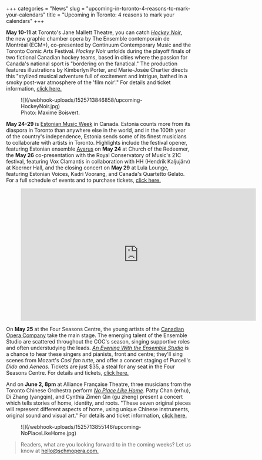 +++
categories = "News"
slug = "upcoming-in-toronto-4-reasons-to-mark-your-calendars"
title = "Upcoming in Toronto: 4 reasons to mark your calendars"
+++

**May 10-11** at Toronto's Jane Mallett Theatre, you can catch [*Hockey Noir*](http://continuummusic.org/seasons/1718/hockey-noir.php), the new graphic chamber opera by The Ensemble contemporain de Montréal (ECM+), co-presented by Continuum Contemporary Music and the Toronto Comic Arts Festival. *Hockey Noir* unfolds during the playoff finals of two fictional Canadian hockey teams, based in cities where the passion for Canada's national sport is "bordering on the fanatical." The production features illustrations by Kimberlyn Porter, and Marie-Josée Chartier directs this "stylized musical adventure full of excitement and intrigue, bathed in a smoky post-war atmosphere of the 'film noir'." For details and ticket information, [click here.](http://continuummusic.org/seasons/1718/hockey-noir.php)

<figure data-type="image">
![](/webhook-uploads/1525713846858/upcoming-HockeyNoir.jpg)<figcaption>Photo: Maxime Boisvert.</figcaption>
</figure>

**May 24-29** is [Estonian Music Week](https://www.estonianmusicweek.ca/) in Canada. Estonia counts more from its diaspora in Toronto than anywhere else in the world, and in the 100th year of the country's independence, Estonia sends some of its finest musicians to collaborate with artists in Toronto. Highlights include the festival opener, featuring Estonian ensemble [Avarus](https://www.estonianmusicweek.ca/schedule/2018/2/13/avarus-ensemble-feat-martin-kuuskmann-us-and-kara-lis-coverdale-mtl) on **May 24** at Church of the Redeemer, the **May 26** co-presentation with the Royal Conservatory of Music's 21C festival, featuring Vox Clamantis in collaboration with HH (Hendrik Kaljujärv) at Koerner Hall, and the closing concert on **May 29** at Lula Lounge, featuring Estonian Voices, Kadri Voorang, and Canada's Quartetto Gelato. For a full schedule of events and to purchase tickets, [click here.](https://www.estonianmusicweek.ca/)

<figure data-type="video">
<iframe width="640" height="360" src="https://www.youtube.com/embed/D3TU-9zJK1c" frameborder="0" allow="autoplay; encrypted-media" allowfullscreen></iframe>
</figure>

On **May 25** at the Four Seasons Centre, the young artists of the [Canadian Opera Company](/scene/companies/canadian-opera-company/) take the main stage. The emerging talent of the Ensemble Studio are scattered throughout the COC's season, singing supportive roles and often understudying the leads. [*An Evening With the Ensemble Studio*](https://www.coc.ca/season-calendar/ESPerformance) is a chance to hear these singers and pianists, front and centre; they'll sing scenes from Mozart's *Così fan tutte*, and offer a concert staging of Purcell's *Dido and Aeneas*. Tickets are just $35, a steal for any seat in the Four Seasons Centre. For details and tickets, [click here.](https://www.coc.ca/season-calendar/ESPerformance)

And on **June 2, 8pm** at Alliance Française Theatre, three musicians from the Toronto Chinese Orchestra perform [*No Place Like Home*](http://spectrummusic.ca/event/details/no-place-like-home/). Patty Chan (erhu), Di Zhang (yangqin), and Cynthia Zimen Qin (gu zheng) present a concert which tells stories of home, identity, and roots. "These seven original pieces will represent different aspects of home, using unique Chinese instruments, original sound and visual art." For details and ticket information, [click here.](http://spectrummusic.ca/event/details/no-place-like-home/)

<figure data-type="image">
![](/webhook-uploads/1525713855146/upcoming-NoPlaceLikeHome.jpg)
</figure>

>Readers, what are you looking forward to in the coming weeks? Let us know at [hello@schmopera.com.](mailto:hello@schmopera.com)
